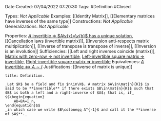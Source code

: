 <br />
<br />

Date Created: 07/04/2022 07:20:30
Tags: #Definition #Closed

Types: _Not Applicable_
Examples: [[Identity Matrix]], [[Elementary matrices have inverses of the same type]]
Constructions: _Not Applicable_
Generalizations: _Not Applicable_

Properties: [$A$ invertible $\Rightarrow$ $A\v{x}=\v{b}$ has a unique solution](Invertible%20coefficient%20matrix%20implies%20unique%20solution.md), [[Cancellation laws (invertible matrix)]], [[Inversion anti-respects matrix multiplication]], [[Inverse of transpose is transpose of inverse]], [[Inversion is an involution]]
Sufficiencies: [[Left and right inverses coincide (matrix)]], [Matrix with zero-row $\Rightarrow$ not invertible](Matrix%20with%20zero-row%20implies%20not%20invertible.md), [Left-invertible square matrix $\Rightarrow$ invertible](Left-invertible%20square%20matrix%20implies%20invertible.md), [Right-invertible square matrix $\Rightarrow$ invertible](Right-invertible%20square%20matrix%20implies%20invertible.md)
Equivalences: [$A$ invertible $\Leftrightarrow$ $A\sim I$](Invertible%20matrix%20iff%20row-equivalent%20to%20identity.md)
Justifications: [[Inverse of matrix is unique]]

``` ad-Definition
title: Definition.

_Let $K$ be a field and fix $n\in\N$. A matrix $A\in\mat{n}{K}$ is said to be **invertible** if there exists $B\in\mat{n}{K}$ such that $B$ is both a left and a right-inverse of $A$; that is, if_
$$\begin{equation}
    AB=BA=I_n,
\end{equation}$$
_in which case we write $B\coloneqq A^{-1}$ and call it the **inverse of $A$**._

```
